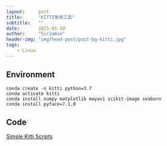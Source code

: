 ```yaml
---
layout:     post
title:      "KITTI常用工具"
subtitle:   ""
date:       2021-01-10
author:     "SirJamie"
header-img: "img/head-post/post-bg-kitti.jpg"
tags:
    - Linux
---
```


## Environment


```
conda create -n kitti python=3.7
conda activate kitti
conda install numpy matplotlib mayavi scikit-image seaborn
conda install pyface=7.1.0
```

## Code

[Simple Kitti Scripts](https://github.com/SirJamie/sks)